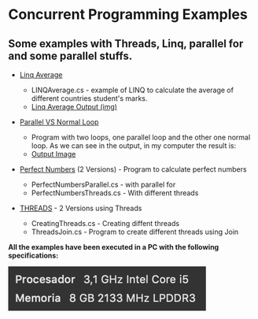 # Concurrent Programming Examples
## Some examples with Threads, Linq, parallel for and some parallel stuffs.

* [Linq Average](LinqAverage/)
	*  LINQAverage.cs - example of LINQ to calculate the average of different countries student's marks.
	*  [Linq Average Output (img)](LinqAverage/imgs/output.png)

* [Parallel VS Normal Loop](ParallelVSNormalLoop/)
	*  Program with two loops, one parallel loop and the other one normal loop. As we can see in the output, in my computer the result is:
	*  [Output Image](ParallelVSNormalLoop/output.png)

* [Perfect Numbers](PerfectNumbers/) (2 Versions) - Program to calculate perfect numbers
	*  PerfectNumbersParallel.cs - with parallel for
	*  PerfectNumbersThreads.cs - With different threads

* [THREADS](Threads/) - 2 Versions using Threads
	*  CreatingThreads.cs - Creating diffent threads
	*  ThreadsJoin.cs - Program to create different threads using Join


**All the examples have been executed in a PC with the following specifications:**

![Specifications](specifications.png)






